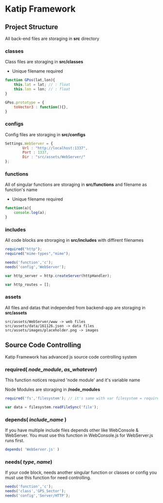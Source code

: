 # Katip Framework

## Project Structure

All back-end files are storaging in **src** directory

### classes

Class files are storaging in **src/classes**

* Unique filename required

```javascript
function GPos(lat,lon){
	this.lat = lat; // : float
	this.lon = lon; // : float
}

GPos.prototype = {
	toVector3 : function(){},
}
```

### configs

Config files are storaging in **src/configs**

```javascript
Settings.WebServer = {
		Url : "http://localhost:1337",
		Port : 1337,
		Dir : "src/assets/WebServer/"
};
```

### functions

All of singular functions are storaging in **src/functions** and filename as function's name

* Unique filename required

```javascript
function(a){
	console.log(a);
}
```



### includes

All code blocks are stroraging in **src/includes** with diffirent filenames

```javascript
required("http");
required("mime-types","mime");

needs('function','c');
needs('config','WebServer');

var http_server = http.createServer(httpHandler);

var http_routes = [];

```

### assets

All files and datas that independed from backend-app are storaging in **src/assets**

```
src/assets/WebServer/www -> web files
src/assets/data/161126.json -> data files
src/assets/images/placeholder.png -> images
```

## Source Code Controlling

Katip Framework has advanced js source code controlling system

### required( *node_module*, *as_whatever*)

This function notices required 'node module' and it's variable name

Node Modules are storaging in **/node_modules**

```javascript
required('fs','filesystem'); // it's same with var filesystem = require('fs');

var data = filesystem.readFileSync('file');
```

### depends( *include_name* )

If you have multiple include files depends other like WebConsole & WebServer. You must use this function in WebConsole.js for WebServer.js runs first.

```javascript
depends( 'WebServer.js' )
```

### needs( *type*, *name*)

If your code block, needs another singular function or classes or config you must use this function for need controlling.

```javascript
needs('function','c');
needs('class','GPS_Sector');
needs('config','Server/HTTP');
```
